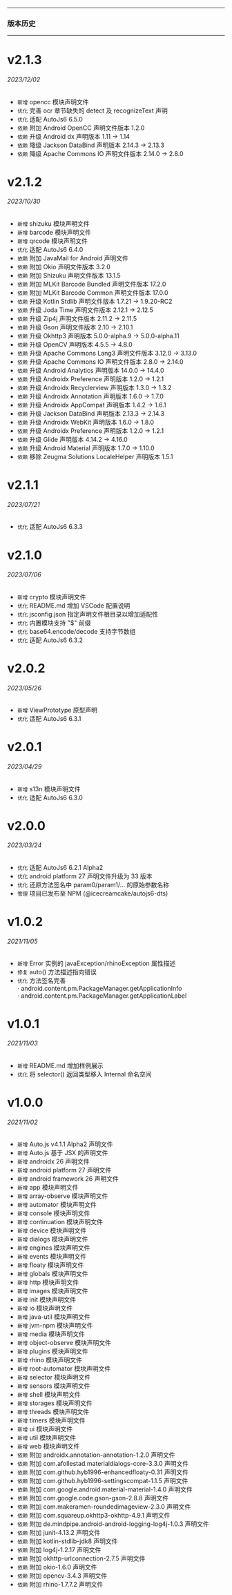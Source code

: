 ******

### 版本历史

******

# v2.1.3

###### 2023/12/02

* `新增` opencc 模块声明文件
* `优化` 完善 ocr 章节缺失的 detect 及 recognizeText 声明
* `优化` 适配 AutoJs6 6.5.0
* `依赖` 附加 Android OpenCC 声明文件版本 1.2.0
* `依赖` 升级 Android dx 声明版本 1.11 -> 1.14
* `依赖` 降级 Jackson DataBind 声明版本 2.14.3 -> 2.13.3
* `依赖` 降级 Apache Commons IO 声明文件版本 2.14.0 -> 2.8.0

# v2.1.2

###### 2023/10/30

* `新增` shizuku 模块声明文件
* `新增` barcode 模块声明文件
* `新增` qrcode 模块声明文件
* `优化` 适配 AutoJs6 6.4.0
* `依赖` 附加 JavaMail for Android 声明文件
* `依赖` 附加 Okio 声明文件版本 3.2.0
* `依赖` 附加 Shizuku 声明文件版本 13.1.5
* `依赖` 附加 MLKit Barcode Bundled 声明文件版本 17.2.0
* `依赖` 附加 MLKit Barcode Common 声明文件版本 17.0.0
* `依赖` 升级 Kotlin Stdlib 声明文件版本 1.7.21 -> 1.9.20-RC2
* `依赖` 升级 Joda Time 声明文件版本 2.12.1 -> 2.12.5
* `依赖` 升级 Zip4j 声明文件版本 2.11.2 -> 2.11.5
* `依赖` 升级 Gson 声明文件版本 2.10 -> 2.10.1
* `依赖` 升级 Okhttp3 声明版本 5.0.0-alpha.9 -> 5.0.0-alpha.11
* `依赖` 升级 OpenCV 声明版本 4.5.5 -> 4.8.0
* `依赖` 升级 Apache Commons Lang3 声明文件版本 3.12.0 -> 3.13.0
* `依赖` 升级 Apache Commons IO 声明文件版本 2.8.0 -> 2.14.0
* `依赖` 升级 Android Analytics 声明版本 14.0.0 -> 14.4.0
* `依赖` 升级 Androidx Preference 声明版本 1.2.0 -> 1.2.1
* `依赖` 升级 Androidx Recyclerview 声明版本 1.3.0 -> 1.3.2
* `依赖` 升级 Androidx Annotation 声明版本 1.6.0 -> 1.7.0
* `依赖` 升级 Androidx AppCompat 声明版本 1.4.2 -> 1.6.1
* `依赖` 升级 Jackson DataBind 声明版本 2.13.3 -> 2.14.3
* `依赖` 升级 Androidx WebKit 声明版本 1.6.0 -> 1.8.0
* `依赖` 升级 Androidx Preference 声明版本 1.2.0 -> 1.2.1
* `依赖` 升级 Glide 声明版本 4.14.2 -> 4.16.0
* `依赖` 升级 Android Material 声明版本 1.7.0 -> 1.10.0
* `依赖` 移除 Zeugma Solutions LocaleHelper 声明版本 1.5.1

# v2.1.1

###### 2023/07/21

* `优化` 适配 AutoJs6 6.3.3

# v2.1.0

###### 2023/07/06

* `新增` crypto 模块声明文件
* `优化` README.md 增加 VSCode 配置说明
* `优化` jsconfig.json 指定声明文件根目录以增加适配性
* `优化` 内置模块支持 "$" 前缀
* `优化` base64.encode/decode 支持字节数组
* `优化` 适配 AutoJs6 6.3.2

# v2.0.2

###### 2023/05/26

* `新增` ViewPrototype 原型声明
* `优化` 适配 AutoJs6 6.3.1

# v2.0.1

###### 2023/04/29

* `新增` s13n 模块声明文件
* `优化` 适配 AutoJs6 6.3.0

# v2.0.0

###### 2023/03/24

* `优化` 适配 AutoJs6 6.2.1 Alpha2
* `优化` android platform 27 声明文件升级为 33 版本
* `优化` 还原方法签名中 param0/param1/... 的原始参数名称
* `管理` 项目已发布至 NPM (@icecreamcake/autojs6-dts)

# v1.0.2

###### 2021/11/05

* `新增` Error 实例的 javaException/rhinoException 属性描述
* `修复` auto() 方法描述指向错误
* `优化` 方法签名完善  
  · android.content.pm.PackageManager.getApplicationInfo  
  · android.content.pm.PackageManager.getApplicationLabel

# v1.0.1

###### 2021/11/03

* `新增` README.md 增加样例展示
* `优化` 将 selector() 返回类型移入 Internal 命名空间

# v1.0.0

###### 2021/11/02

* `新增` Auto.js v4.1.1 Alpha2 声明文件
* `新增` Auto.js 基于 JSX 的声明文件
* `新增` androidx 26 声明文件
* `新增` android platform 27 声明文件
* `新增` android framework 26 声明文件
* `新增` app 模块声明文件
* `新增` array-observe 模块声明文件
* `新增` automator 模块声明文件
* `新增` console 模块声明文件
* `新增` continuation 模块声明文件
* `新增` device 模块声明文件
* `新增` dialogs 模块声明文件
* `新增` engines 模块声明文件
* `新增` events 模块声明文件
* `新增` floaty 模块声明文件
* `新增` globals 模块声明文件
* `新增` http 模块声明文件
* `新增` images 模块声明文件
* `新增` init 模块声明文件
* `新增` io 模块声明文件
* `新增` java-util 模块声明文件
* `新增` jvm-npm 模块声明文件
* `新增` media 模块声明文件
* `新增` object-observe 模块声明文件
* `新增` plugins 模块声明文件
* `新增` rhino 模块声明文件
* `新增` root-automator 模块声明文件
* `新增` selector 模块声明文件
* `新增` sensors 模块声明文件
* `新增` shell 模块声明文件
* `新增` storages 模块声明文件
* `新增` threads 模块声明文件
* `新增` timers 模块声明文件
* `新增` ui 模块声明文件
* `新增` util 模块声明文件
* `新增` web 模块声明文件
* `依赖` 附加 androidx.annotation-annotation-1.2.0 声明文件
* `依赖` 附加 com.afollestad.materialdialogs-core-3.3.0 声明文件
* `依赖` 附加 com.github.hyb1996-enhancedfloaty-0.31 声明文件
* `依赖` 附加 com.github.hyb1996-settingscompat-1.1.5 声明文件
* `依赖` 附加 com.google.android.material-material-1.4.0 声明文件
* `依赖` 附加 com.google.code.gson-gson-2.8.8 声明文件
* `依赖` 附加 com.makeramen-roundedimageview-2.3.0 声明文件
* `依赖` 附加 com.squareup.okhttp3-okhttp-4.9.1 声明文件
* `依赖` 附加 de.mindpipe.android-android-logging-log4j-1.0.3 声明文件
* `依赖` 附加 junit-4.13.2 声明文件
* `依赖` 附加 kotlin-stdlib-jdk8 声明文件
* `依赖` 附加 log4j-1.2.17 声明文件
* `依赖` 附加 okhttp-urlconnection-2.7.5 声明文件
* `依赖` 附加 okio-1.6.0 声明文件
* `依赖` 附加 opencv-3.4.3 声明文件
* `依赖` 附加 rhino-1.7.7.2 声明文件